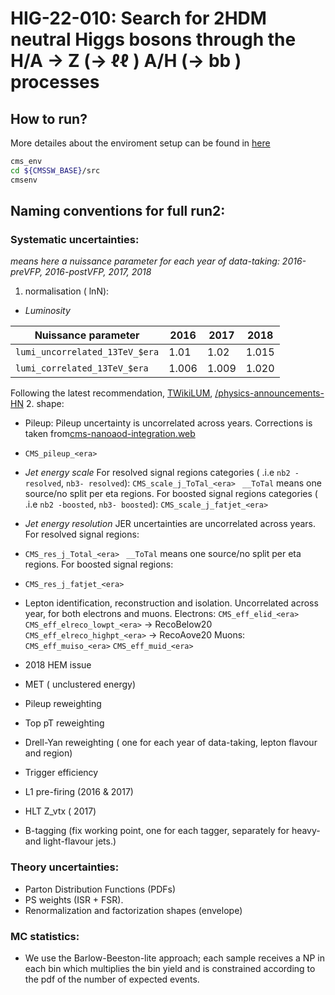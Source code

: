 # HIG-22-010: Search for 2HDM neutral Higgs bosons through the H/A → Z (→ ℓℓ ) A/H (→ bb ) processes

## How to run? 
More detailes about the enviroment setup can be found in [here](https://github.com/kjaffel/ZA_FullAnalysis/blob/master/ZAStatAnalysis/README.md)
```bash
cms_env
cd ${CMSSW_BASE}/src
cmsenv
```
## Naming conventions for full run2:
### Systematic uncertainties:
*<era> means here a nuissance parameter for each year of data-taking: 2016-preVFP, 2016-postVFP, 2017, 2018*
1. normalisation ( lnN):

- *Luminosity*
<!-- TABLE_GENERATE_START -->
| Nuissance parameter                   | 2016 | 2017 | 2018  |
| ------------------------------------- | ---- | ---- | ----- |
| ``lumi_uncorrelated_13TeV_$era``      | 1.01 | 1.02 | 1.015 |
| ``lumi_correlated_13TeV_$era``        | 1.006| 1.009| 1.020 |
<!-- TABLE_GENERATE_END -->
Following the latest recommendation, [TWikiLUM](https://twiki.cern.ch/twiki/bin/view/CMS/TWikiLUM?rev=167#LumiComb), [/physics-announcements-HN](https://hypernews.cern.ch/HyperNews/CMS/get/physics-announcements/6191.html?inline=-1)
2. shape: 
- Pileup: 
Pileup uncertainty is uncorrelated across years. Corrections is taken from[cms-nanoaod-integration.web](https://cms-nanoaod-integration.web.cern.ch/commonJSONSFs/LUMI_puWeights_Run2_UL/)
- ``CMS_pileup_<era>``
- *Jet energy scale*
For resolved signal regions categories ( .i.e ``nb2 -resolved``, ``nb3- resolved``):
``CMS_scale_j_ToTal_<era>``
`` __ToTal`` means one source/no split per eta regions.
For boosted signal regions categories ( .i.e ``nb2 -boosted``, ``nb3- boosted``):
``CMS_scale_j_fatjet_<era>``

- *Jet energy resolution*
JER uncertainties are uncorrelated across years.
For resolved signal regions:
- ``CMS_res_j_Total_<era>``
`` __ToTal`` means one source/no split per eta regions.
For boosted signal regions:
- ``CMS_res_j_fatjet_<era>``
- Lepton identification, reconstruction and isolation.
Uncorrelated across year, for both electrons and muons.
Electrons:
``CMS_eff_elid_<era>``
``CMS_eff_elreco_lowpt_<era>``    →  RecoBelow20
``CMS_eff_elreco_highpt_<era>``   →  RecoAove20
Muons:
``CMS_eff_muiso_<era>``
``CMS_eff_muid_<era>``

- 2018 HEM issue
- MET ( unclustered energy) 
- Pileup reweighting
- Top pT reweighting
- Drell-Yan reweighting ( one for each year of data-taking, lepton flavour and region)
- Trigger efficiency
- L1 pre-firing (2016 & 2017)
- HLT Z_vtx ( 2017)
- B-tagging (fix working point,  one for each tagger, separately for heavy- and light-flavour jets.) 

### Theory uncertainties:
- Parton Distribution Functions (PDFs)
- PS weights (ISR + FSR).
- Renormalization and factorization shapes (envelope)

### MC statistics:
- We use the Barlow-Beeston-lite approach; each sample receives a NP in each bin which multiplies the bin yield and is constrained according to the pdf of the number of expected events.
